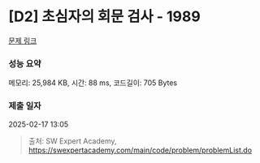# [D2] 초심자의 회문 검사 - 1989 

[문제 링크](https://swexpertacademy.com/main/code/problem/problemDetail.do?contestProbId=AV5PyTLqAf4DFAUq) 

### 성능 요약

메모리: 25,984 KB, 시간: 88 ms, 코드길이: 705 Bytes

### 제출 일자

2025-02-17 13:05



> 출처: SW Expert Academy, https://swexpertacademy.com/main/code/problem/problemList.do